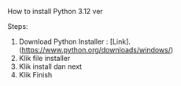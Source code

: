 How to install Python 3.12 ver

Steps:

1. Download Python Installer : [Link].(https://www.python.org/downloads/windows/)
2. Klik file installer
3. Klik install dan next
4. Klik Finish
